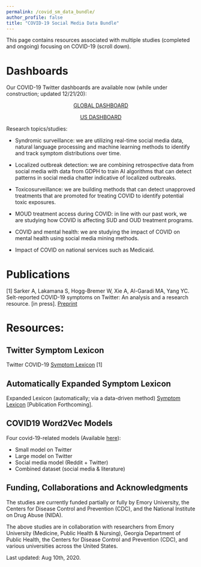 ```yaml
---
permalink: /covid_sm_data_bundle/
author_profile: false
title: "COVID-19 Social Media Data Bundle"
---
```


This page contains resources associated with multiple studies (completed and ongoing) focusing on COVID-19 (scroll down). 

# Dashboards

Our COVID-19 Twitter dashboards are available now (while under construction; updated 12/21/20):

<center>

<a href="https://covid-19-social-media-274501.uk.r.appspot.com/covid-global"> GLOBAL DASHBOARD </a>


<a href="https://covid-19-social-media-274501.uk.r.appspot.com/covid-us"> US DASHBOARD </a>

</center>


Research topics/studies:

- Syndromic surveillance: we are utilizing real-time social media data, natural language processing and machine learning methods to identify and track symptom distributions over time. 

- Localized outbreak detection: we are combining retrospective data from social media with data from GDPH to train AI algorithms that can detect patterns in social media chatter indicative of localized outbreaks.

- Toxicosurveillance: we are building methods that can detect unapproved treatments that are promoted for treating COVID to identify potential toxic exposures. 

- MOUD treatment access during COVID: in line with our past work, we are studying how COVID is affecting SUD and OUD treatment programs.

- COVID and mental health: we are studying the impact of COVID on mental health using social media mining methods. 

- Impact of COVID on national services such as Medicaid.

# Publications 

[1] Sarker A, Lakamana S, Hogg-Bremer W, Xie A, Al-Garadi MA, Yang YC. Selt-reported COVID-19 symptoms on Twitter: An analysis and a research resource. [in press]. <a href="https://www.medrxiv.org/content/10.1101/2020.04.16.20067421v3"> Preprint </a> 

# Resources:

## Twitter Symptom Lexicon
Twitter COVID-19 <a href="https://docs.google.com/document/d/1CdhpuNbCV4egYv0TA7hpTqVL3ZfAxyLQipAepDfPzBQ/edit?usp=sharing"> Symptom Lexicon</a> [1]

## Automatically Expanded Symptom Lexicon
Expanded Lexicon (automatically; via a data-driven method) <a href = "https://drive.google.com/file/d/1qTI1BiNABAHOdfF51gmoH0E5lbV48-KY/view?usp=sharing"> Symptom Lexicon</a> [Publication Forthcoming].

## COVID19 Word2Vec Models
Four covid-19-related models (Available <a href="https://drive.google.com/drive/folders/1RVJsODphSy_oxIq4ubm94ZUV7EntJJGZ?usp=sharing">here</a>):
- Small model on Twitter
- Large model on Twitter
- Social media model (Reddit + Twitter)
- Combined dataset (social media & literature)

## Funding, Collaborations and Acknowledgments

The studies are currently funded partially or fully by Emory University, the Centers for Disease Control and Prevention (CDC), and the National Institute on Drug Abuse (NIDA).

The above studies are in collaboration with researchers from Emory University (Medicine, Public Health & Nursing), Georgia Department of Public Health, the Centers for Disease Control and Prevention (CDC), and various universities across the United States.

Last updated: Aug 10th, 2020.
